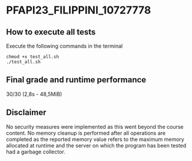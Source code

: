 # PFAPI23_FILIPPINI_10727778

## How to execute all tests
Execute the following commands in the terminal
 ```
 chmod +x test_all.sh
 ./test_all.sh
 ```
 
## Final grade and runtime performance
30/30 (2,8s - 48,5MiB)

## Disclaimer
No security measures were implemented as this went beyond the course content. No memory cleanup is performed after all operations are completed as the reported memory value refers to the maximum memory allocated at runtime and the server on which the program has been tested had a garbage collector.
